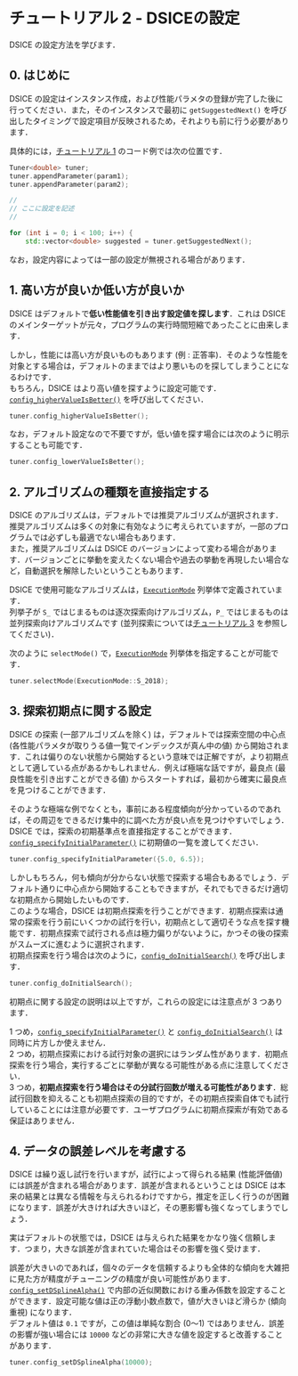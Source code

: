 # チュートリアル 2 - DSICEの設定

DSICE の設定方法を学びます．

## 0. はじめに

DSICE の設定はインスタンス作成，および性能パラメタの登録が完了した後に行ってください．また，そのインスタンスで最初に `getSuggestedNext()` を呼び出したタイミングで設定項目が反映されるため，それよりも前に行う必要があります．

具体的には，[チュートリアル 1](../tutorial1/tutorial1_top.md) のコード例では次の位置です．

``` cpp
Tuner<double> tuner;
tuner.appendParameter(param1);
tuner.appendParameter(param2);

//
// ここに設定を記述
//

for (int i = 0; i < 100; i++) {
    std::vector<double> suggested = tuner.getSuggestedNext();
```

なお，設定内容によっては一部の設定が無視される場合があります．

## 1. 高い方が良いか低い方が良いか

DSICE はデフォルトで**低い性能値を引き出す設定値を探します**．これは DSICE のメインターゲットが元々，プログラムの実行時間短縮であったことに由来します．

しかし，性能には高い方が良いものもあります (例 : 正答率)．そのような性能を対象とする場合は，デフォルトのままではより悪いものを探してしまうことになるわけです．  
もちろん，DSICE はより高い値を探すように設定可能です．[`config_higherValueIsBetter()`](../../dsice_api/for_cpp/cpp_tuner.md#config_highervalueisbetter) を呼び出してください．

``` cpp
tuner.config_higherValueIsBetter();
```

なお，デフォルト設定なので不要ですが，低い値を探す場合には次のように明示することも可能です．

``` cpp
tuner.config_lowerValueIsBetter();
```

## 2. アルゴリズムの種類を直接指定する

DSICE のアルゴリズムは，デフォルトでは推奨アルゴリズムが選択されます．推奨アルゴリズムは多くの対象に有効なように考えられていますが，一部のプログラムでは必ずしも最適でない場合もあります．  
また，推奨アルゴリズムは DSICE のバージョンによって変わる場合があります．バージョンごとに挙動を変えたくない場合や過去の挙動を再現したい場合など，自動選択を解除したいということもあります．

DSICE で使用可能なアルゴリズムは，[`ExecutionMode`](../../dsice_api/for_cpp/cpp_execution_mode.md) 列挙体で定義されています．  
列挙子が `S_` ではじまるものは逐次探索向けアルゴリズム，`P_` ではじまるものは並列探索向けアルゴリズムです (並列探索については[チュートリアル 3](../tutorial3/tutorial3_top.md) を参照してください)．

次のように `selectMode()` で，[`ExecutionMode`](../../dsice_api/for_cpp/cpp_execution_mode.md) 列挙体を指定することが可能です．

``` cpp
tuner.selectMode(ExecutionMode::S_2018);
```

## 3. 探索初期点に関する設定

DSICE の探索 (一部アルゴリズムを除く) は，デフォルトでは探索空間の中心点 (各性能パラメタが取りうる値一覧でインデックスが真ん中の値) から開始されます．これは偏りのない状態から開始するという意味では正解ですが，より初期点として適している点があるかもしれません．例えば極端な話ですが，最良点 (最良性能を引き出すことができる値) からスタートすれば，最初から確実に最良点を見つけることができます．

そのような極端な例でなくとも，事前にある程度傾向が分かっているのであれば，その周辺をできるだけ集中的に調べた方が良い点を見つけやすいでしょう．  
DSICE では，探索の初期基準点を直接指定することができます．[`config_specifyInitialParameter()`](../../dsice_api/for_cpp/cpp_tuner.md#config_specifyinitialparameter) に初期値の一覧を渡してください．

``` cpp
tuner.config_specifyInitialParameter({5.0, 6.5});
```

しかしもちろん，何も傾向が分からない状態で探索する場合もあるでしょう．デフォルト通りに中心点から開始することもできますが，それでもできるだけ適切な初期点から開始したいものです．  
このような場合，DSICE は初期点探索を行うことができます．初期点探索は通常の探索を行う前にいくつかの試行を行い，初期点として適切そうな点を探す機能です．初期点探索で試行される点は極力偏りがないように，かつその後の探索がスムーズに進むように選択されます．  
初期点探索を行う場合は次のように，[`config_doInitialSearch()`](../../dsice_api/for_cpp/cpp_tuner.md#config_doinitialsearch) を呼び出します．

``` cpp
tuner.config_doInitialSearch();
```

初期点に関する設定の説明は以上ですが，これらの設定には注意点が 3 つあります．  

1 つめ，[`config_specifyInitialParameter()`](../../dsice_api/for_cpp/cpp_tuner.md#config_specifyinitialparameter) と [`config_doInitialSearch()`](../../dsice_api/for_cpp/cpp_tuner.md#config_doinitialsearch) は同時に片方しか使えません．  
2 つめ，初期点探索における試行対象の選択にはランダム性があります．初期点探索を行う場合，実行するごとに挙動が異なる可能性がある点に注意してください．  
3 つめ，**初期点探索を行う場合はその分試行回数が増える可能性があります**．総試行回数を抑えることも初期点探索の目的ですが，その初期点探索自体でも試行していることには注意が必要です．ユーザプログラムに初期点探索が有効である保証はありません．

## 4. データの誤差レベルを考慮する

DSICE は繰り返し試行を行いますが，試行によって得られる結果 (性能評価値) には誤差が含まれる場合があります．誤差が含まれるということは DSICE は本来の結果とは異なる情報を与えられるわけですから，推定を正しく行うのが困難になります．誤差が大きければ大きいほど，その悪影響も強くなってしまうでしょう．

実はデフォルトの状態では，DSICE は与えられた結果をかなり強く信頼します．つまり，大きな誤差が含まれていた場合はその影響を強く受けます．  

誤差が大きいのであれば，個々のデータを信頼するよりも全体的な傾向を大雑把に見た方が精度がチューニングの精度が良い可能性があります．  
[`config_setDSplineAlpha()`](../../dsice_api/for_cpp/cpp_tuner.md#config_setdsplinealpha) で内部の近似関数における重み係数を設定することができます．設定可能な値は正の浮動小数点数で，値が大きいほど滑らか (傾向重視) になります．  
デフォルト値は `0.1` ですが，この値は単純な割合 (0～1) ではありません．誤差の影響が強い場合には `10000` などの非常に大きな値を設定すると改善することがあります．

``` cpp
tuner.config_setDSplineAlpha(10000);
```
